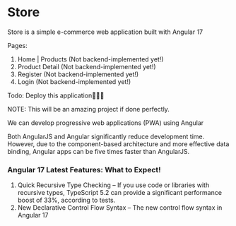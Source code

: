# Store

Store is a simple e-commerce web application built with Angular 17

Pages:
1. Home | Products (Not backend-implemented yet!)
2. Product Detail (Not backend-implemented yet!)
3. Register (Not backend-implemented yet!)
4. Login (Not backend-implemented yet!)

Todo: Deploy this application🐱‍👤🚀

NOTE: This will be an amazing project if done perfectly.

We can develop progressive web applications (PWA) using Angular

Both AngularJS and Angular significantly reduce development time. However, due to the component-based architecture and more effective data binding, 
Angular apps can be five times faster than AngularJS.

### Angular 17 Latest Features: What to Expect!
1. Quick Recursive Type Checking – If you use code or libraries with recursive types, TypeScript 5.2 can provide a significant performance boost of 33%, according to tests.
2. New Declarative Control Flow Syntax – The new control flow syntax in Angular 17
